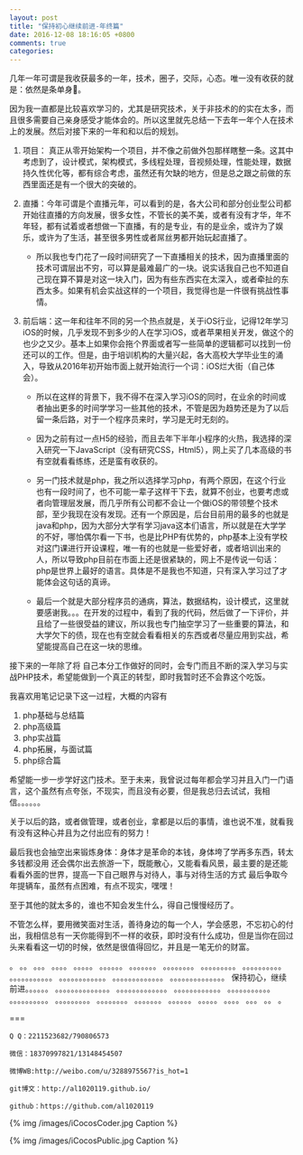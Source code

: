 ```yaml
---
layout: post
title: "保持初心继续前进-年终篇"
date: 2016-12-08 18:16:05 +0800
comments: true
categories: 
---
```


几年一年可谓是我收获最多的一年，技术，圈子，交际，心态。唯一没有收获的就是：依然是条单身🐩。

因为我一直都是比较喜欢学习的，尤其是研究技术，关于非技术的的实在太多，而且很多需要自己亲身感受才能体会的。所以这里就先总结一下去年一年个人在技术上的发展。然后对接下来的一年和和以后的规划。

<!--more-->

1. 项目： 真正从零开始架构一个项目，并不像之前做外包那样瞎整一条。这其中考虑到了，设计模式，架构模式，多线程处理，音视频处理，性能处理，数据持久性优化等，都有综合考虑，虽然还有欠缺的地方，但是总之跟之前做的东西里面还是有一个很大的突破的。

2. 直播：今年可谓是个直播元年，可以看到的是，各大公司和部分创业型公司都开始往直播的方向发展，很多女性，不管长的美不美，或者有没有才华，年不年轻，都有试着或者想做一下直播，有的是专业，有的是业余，或许为了娱乐，或许为了生活，甚至很多男性或者屌丝男都开始玩起直播了。

	- 所以我也专门花了一段时间研究了一下直播相关的技术，因为直播里面的技术可谓层出不穷，可以算是最难最广的一块。说实话我自己也不知道自己现在算不算是对这一块入门，因为有些东西实在太深入，或者牵扯的东西太多。如果有机会实战这样的一个项目，我觉得也是一件很有挑战性事情。
	
3. 前后端：这一年和往年不同的另一个热点就是，关于iOS行业，记得12年学习iOS的时候，几乎发现不到多少的人在学习iOS，或者苹果相关开发，做这个的也少之又少。基本上如果你会拖个界面或者写一些简单的逻辑都可以找到一份还可以的工作。但是，由于培训机构的大量兴起，各大高校大学毕业生的涌入，导致从2016年初开始市面上就开始流行一个词：iOS烂大街（自己体会）。

 	- 所以在这样的背景下，我不得不在深入学习iOS的同时，在业余的时间或者抽出更多的时间学学习一些其他的技术，不管是因为趋势还是为了以后留一条后路，对于一个程序员来时，学习是无时无刻的。
 	
 	- 因为之前有过一点H5的经验，而且去年下半年小程序的火热，我选择的深入研究一下JavaScript（没有研究CSS，Html5），网上买了几本高级的书有空就看看练练，还是蛮有收获的。
 	
 	- 另一门技术就是php，我之所以选择学习php，有两个原因，在这个行业也有一段时间了，也不可能一辈子这样干下去，就算不创业，也要考虑或者向管理层发展，而几乎所有公司都不会让一个做iOS的带领整个技术部，至少我现在没有发现。还有一个原因是，后台目前用的最多的也就是java和php，因为大部分大学有学习java这本们语言，所以就是在大学学的不好，哪怕偶尔看一下书，也是比PHP有优势的，php基本上没有学校对这门课进行开设课程，唯一有的也就是一些爱好者，或者培训出来的人，所以导致php目前在市面上还是很紧缺的，网上不是传说一句话：php是世界上最好的语言。具体是不是我也不知道，只有深入学习过了才能体会这句话的真谛。
 	
 	- 最后一个就是大部分程序员的通病，算法，数据结构，设计模式，这里就要感谢我。。。在开发的过程中，看到了我的代码，然后做了一下评价，并且给了一些很受益的建议，所以我也专门抽空学习了一些重要的算法，和大学欠下的债，现在也有空就会看看相关的东西或者尽量应用到实战，希望能提高自己在这一块的思维。



接下来的一年除了将 自己本分工作做好的同时，会专门而且不断的深入学习与实战PHP技术，希望能做到一个真正的转型，即时我暂时还不会靠这个吃饭。

我喜欢用笔记记录下这一过程，大概的内容有

1. php基础与总结篇
2. php高级篇
3. php实战篇
4. php拓展，与面试篇
5. php综合篇

希望能一步一步学好这门技术。至于未来，我曾说过每年都会学习并且入门一门语言，这个虽然有点夸张，不现实，而且没有必要，但是我总归去试试，我相信。。。。。。

关于以后的路，或者做管理，或者创业，拿都是以后的事情，谁也说不准，就看我有没有这种心并且为之付出应有的努力！

最后我也会抽空出来锻炼身体：身体才是革命的本钱，身体垮了学再多东西，转太多钱都没用
还会偶尔出去旅游一下，既能散心，又能看看风景，最主要的是还能看看外面的世界，提高一下自己眼界与对待人，事与对待生活的方式
最后争取今年提辆车，虽然有点困难，有点不现实，嘿嘿！

至于其他的就太多的，谁也不知会发生什么，得自己慢慢经历了。

不管怎么样，要用微笑面对生活，善待身边的每一个人，学会感恩，不忘初心的付出，我相信总有一天你能得到不一样的收获，即时没有什么成功，但是当你在回过头来看看这一切的时候，依然是很值得回忆，并且是一笔无价的财富。



。
。。
。。。
。。。。
。。。。。
。。。。。。
。。。。。。。
。。。。。。。。
。。。。。。。。。
。。。。。。。。。。
。。。。。。。。。。。
。。。。。。。。。。。。
。。。。。。。。。。。。。
。。。。。。。。。。。。。。
保持初心，继续前进。。。。。。
。。。。。。。。。。。。。。
。。。。。。。。。。。。。
。。。。。。。。。。。。
。。。。。。。。。。。
。。。。。。。。。。
。。。。。。。。。
。。。。。。。。
。。。。。。。
。。。。。。
。。。。。
。。。。
。。。
。。
。













===





    Q Q：2211523682/790806573

    微信：18370997821/13148454507
    
    微博WB:http://weibo.com/u/3288975567?is_hot=1
    
	git博文：http://al1020119.github.io/
	
	github：https://github.com/al1020119


{% img /images/iCocosCoder.jpg Caption %}  

{% img /images/iCocosPublic.jpg Caption %}  




























































